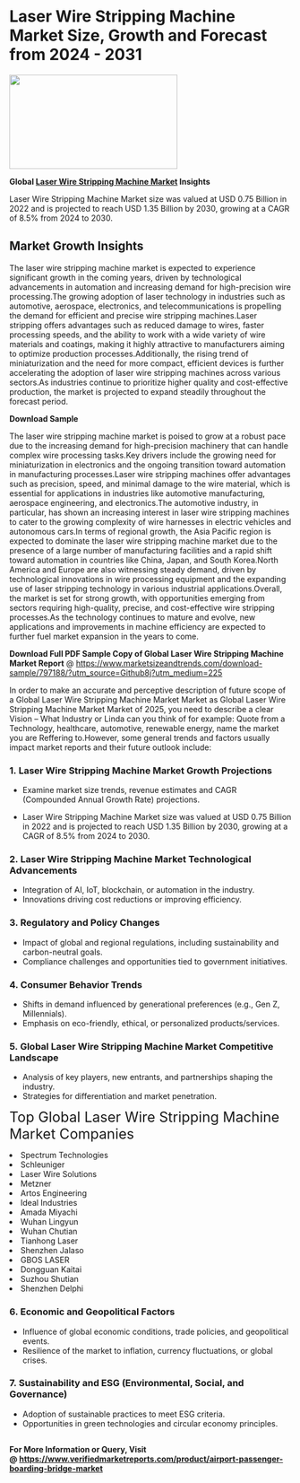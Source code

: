 <H1>Laser Wire Stripping Machine Market Size, Growth and Forecast from 2024 - 2031</H1><img class="aligncenter size-medium wp-image-584254" src="https://thirdeyenews.in/wp-content/uploads/2024/09/Global-Market-Research-300x168.jpeg" alt="" width="300" height="168" /><p><strong>Global&nbsp;<a href="https://www.marketsizeandtrends.com/download-sample/797188/?utm_source=Github8j?utm_medium=225">Laser Wire Stripping Machine Market</a> Insights</strong></p><p>Laser Wire Stripping Machine Market size was valued at USD 0.75 Billion in 2022 and is projected to reach USD 1.35 Billion by 2030, growing at a CAGR of 8.5% from 2024 to 2030.</p><p><h2>Market Growth Insights</h2> <p>The laser wire stripping machine market is expected to experience significant growth in the coming years, driven by technological advancements in automation and increasing demand for high-precision wire processing.The growing adoption of laser technology in industries such as automotive, aerospace, electronics, and telecommunications is propelling the demand for efficient and precise wire stripping machines.Laser stripping offers advantages such as reduced damage to wires, faster processing speeds, and the ability to work with a wide variety of wire materials and coatings, making it highly attractive to manufacturers aiming to optimize production processes.Additionally, the rising trend of miniaturization and the need for more compact, efficient devices is further accelerating the adoption of laser wire stripping machines across various sectors.As industries continue to prioritize higher quality and cost-effective production, the market is projected to expand steadily throughout the forecast period.</p> <p><strong>Download Sample</strong></p> <p>The laser wire stripping machine market is poised to grow at a robust pace due to the increasing demand for high-precision machinery that can handle complex wire processing tasks.Key drivers include the growing need for miniaturization in electronics and the ongoing transition toward automation in manufacturing processes.Laser wire stripping machines offer advantages such as precision, speed, and minimal damage to the wire material, which is essential for applications in industries like automotive manufacturing, aerospace engineering, and electronics.The automotive industry, in particular, has shown an increasing interest in laser wire stripping machines to cater to the growing complexity of wire harnesses in electric vehicles and autonomous cars.In terms of regional growth, the Asia Pacific region is expected to dominate the laser wire stripping machine market due to the presence of a large number of manufacturing facilities and a rapid shift toward automation in countries like China, Japan, and South Korea.North America and Europe are also witnessing steady demand, driven by technological innovations in wire processing equipment and the expanding use of laser stripping technology in various industrial applications.Overall, the market is set for strong growth, with opportunities emerging from sectors requiring high-quality, precise, and cost-effective wire stripping processes.As the technology continues to mature and evolve, new applications and improvements in machine efficiency are expected to further fuel market expansion in the years to come.</p> <p><span class=""><strong>Download Full PDF Sample Copy of Global Laser Wire Stripping Machine Market Report</strong> @ <a href="https://www.marketsizeandtrends.com/download-sample/797188/?utm_source=Github8j?utm_medium=225" target="_blank">https://www.marketsizeandtrends.com/download-sample/797188/?utm_source=Github8j?utm_medium=225</a></span></p><p>In order to make an accurate and perceptive description of future scope of a Global&nbsp;Laser Wire Stripping Machine Market Market as Global&nbsp;Laser Wire Stripping Machine Market Market of 2025, you need to describe a clear Vision &ndash; What Industry or Linda can you think of for example: Quote from a Technology, healthcare, automotive, renewable energy, name the market you are Reffering to.However, some general trends and factors usually impact market reports and their future outlook include:</p><h3>1.&nbsp;<strong>Laser Wire Stripping Machine Market Growth Projections</strong></h3><ul><li>Examine market size trends, revenue estimates and CAGR (Compounded Annual Growth Rate) projections.</li><li><p>Laser Wire Stripping Machine Market size was valued at USD 0.75 Billion in 2022 and is projected to reach USD 1.35 Billion by 2030, growing at a CAGR of 8.5% from 2024 to 2030.</p></li></ul><h3>2.&nbsp;<strong>Laser Wire Stripping Machine Market Technological Advancements</strong></h3><ul><li>Integration of AI, IoT, blockchain, or automation in the industry.</li><li>Innovations driving cost reductions or improving efficiency.</li></ul><h3>3.&nbsp;<strong>Regulatory and Policy Changes</strong></h3><ul><li>Impact of global and regional regulations, including sustainability and carbon-neutral goals.</li><li>Compliance challenges and opportunities tied to government initiatives.</li></ul><h3>4.&nbsp;<strong>Consumer Behavior Trends</strong></h3><ul><li>Shifts in demand influenced by generational preferences (e.g., Gen Z, Millennials).</li><li>Emphasis on eco-friendly, ethical, or personalized products/services.</li></ul><h3>5.&nbsp;<strong>Global Laser Wire Stripping Machine Market Competitive Landscape</strong></h3><ul><li>Analysis of key players, new entrants, and partnerships shaping the industry.</li><li>Strategies for differentiation and market penetration.</li></ul><p data-pm-slice="1 1 []"><span style="color: inherit; font-family: inherit; font-size: 25px;">Top Global Laser Wire Stripping Machine Market Companies</span></p><div class="" data-test-id=""><p><li>Spectrum Technologies</li><li> Schleuniger</li><li> Laser Wire Solutions</li><li> Metzner</li><li> Artos Engineering</li><li> Ideal Industries</li><li> Amada Miyachi</li><li> Wuhan Lingyun</li><li> Wuhan Chutian</li><li> Tianhong Laser</li><li> Shenzhen Jalaso</li><li> GBOS LASER</li><li> Dongguan Kaitai</li><li> Suzhou Shutian</li><li> Shenzhen Delphi</li></p></div><h3>6.&nbsp;<strong>Economic and Geopolitical Factors</strong></h3><ul><li>Influence of global economic conditions, trade policies, and geopolitical events.</li><li>Resilience of the market to inflation, currency fluctuations, or global crises.</li></ul><h3>7.&nbsp;<strong>Sustainability and ESG (Environmental, Social, and Governance)</strong></h3><ul><li>Adoption of sustainable practices to meet ESG criteria.</li><li>Opportunities in green technologies and circular economy principles.</li></ul><h2><strong style="font-size: 14px;">For More Information or Query, Visit @&nbsp;</strong><a style="background-color: #ffffff; font-size: 14px;" href="https://www.marketsizeandtrends.com/report/laser-wire-stripping-machine-market/" target="_blank">https://www.verifiedmarketreports.com/product/airport-passenger-boarding-bridge-market</a></h2>